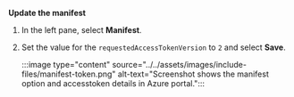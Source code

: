 **Update the manifest**

1. In the left pane, select **Manifest**.

1. Set the value for the `requestedAccessTokenVersion` to `2` and select **Save**.

    :::image type="content" source="../../assets/images/include-files/manifest-token.png" alt-text="Screenshot shows the manifest option and accesstoken details in Azure portal.":::
